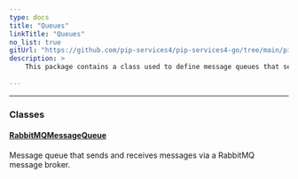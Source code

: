 ```yaml
---
type: docs
title: "Queues"
linkTitle: "Queues"
no_list: true
gitUrl: "https://github.com/pip-services4/pip-services4-go/tree/main/pip-services4-rabbitmq-go"
description: >
    This package contains a class used to define message queues that send and receive messages via a RabbitMQ broker.
    
---
```

---

<div class="module-body"> 

### Classes

#### [RabbitMQMessageQueue](../rabbitmq_message_queue)
Message queue that sends and receives messages via a RabbitMQ message broker.

</div>

